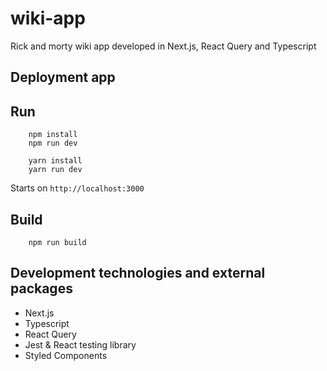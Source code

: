 # wiki-app

Rick and morty wiki app developed in Next.js, React Query and Typescript

## Deployment app

## Run

```
    npm install
    npm run dev
```

```
    yarn install
    yarn run dev
```

Starts on `http://localhost:3000`

## Build

```
    npm run build
```

## Development technologies and external packages

- Next.js
- Typescript
- React Query 
- Jest & React testing library
- Styled Components
